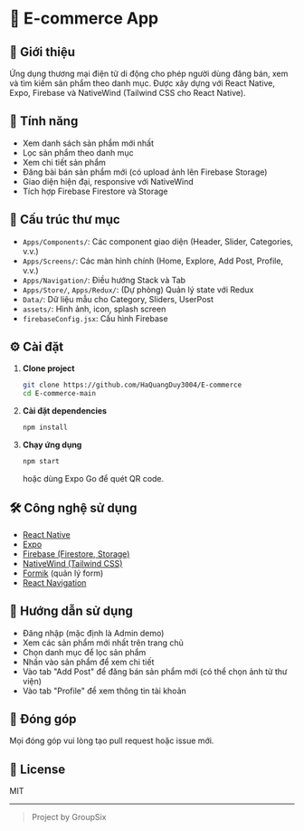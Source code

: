 # 🛒 E-commerce App

## 📖 Giới thiệu

Ứng dụng thương mại điện tử di động cho phép người dùng đăng bán, xem và tìm kiếm sản phẩm theo danh mục. Được xây dựng với React Native, Expo, Firebase và NativeWind (Tailwind CSS cho React Native).

## 🚀 Tính năng

- Xem danh sách sản phẩm mới nhất
- Lọc sản phẩm theo danh mục
- Xem chi tiết sản phẩm
- Đăng bài bán sản phẩm mới (có upload ảnh lên Firebase Storage)
- Giao diện hiện đại, responsive với NativeWind
- Tích hợp Firebase Firestore và Storage

## 📁 Cấu trúc thư mục

- `Apps/Components/`: Các component giao diện (Header, Slider, Categories, v.v.)
- `Apps/Screens/`: Các màn hình chính (Home, Explore, Add Post, Profile, v.v.)
- `Apps/Navigation/`: Điều hướng Stack và Tab
- `Apps/Store/`, `Apps/Redux/`: (Dự phòng) Quản lý state với Redux
- `Data/`: Dữ liệu mẫu cho Category, Sliders, UserPost
- `assets/`: Hình ảnh, icon, splash screen
- `firebaseConfig.jsx`: Cấu hình Firebase

## ⚙️ Cài đặt

1. **Clone project**
    ```sh
    git clone https://github.com/HaQuangDuy3004/E-commerce
    cd E-commerce-main
    ```

2. **Cài đặt dependencies**
    ```sh
    npm install
    ```

3. **Chạy ứng dụng**
    ```sh
    npm start
    ```
    hoặc dùng Expo Go để quét QR code.

## 🛠️ Công nghệ sử dụng

- [React Native](https://reactnative.dev/)
- [Expo](https://expo.dev/)
- [Firebase (Firestore, Storage)](https://firebase.google.com/)
- [NativeWind (Tailwind CSS)](https://www.nativewind.dev/)
- [Formik](https://formik.org/) (quản lý form)
- [React Navigation](https://reactnavigation.org/)

## 📱 Hướng dẫn sử dụng

- Đăng nhập (mặc định là Admin demo)
- Xem các sản phẩm mới nhất trên trang chủ
- Chọn danh mục để lọc sản phẩm
- Nhấn vào sản phẩm để xem chi tiết
- Vào tab "Add Post" để đăng bán sản phẩm mới (có thể chọn ảnh từ thư viện)
- Vào tab "Profile" để xem thông tin tài khoản

## 🤝 Đóng góp

Mọi đóng góp vui lòng tạo pull request hoặc issue mới.

## 📄 License

MIT

---

> Project by GroupSix
